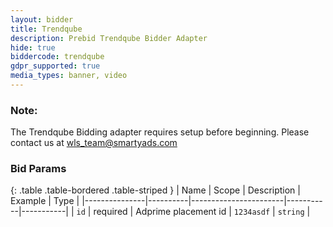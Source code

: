 ```yaml
---
layout: bidder
title: Trendqube
description: Prebid Trendqube Bidder Adapter
hide: true
biddercode: trendqube
gdpr_supported: true
media_types: banner, video
---
```


### Note:

The Trendqube Bidding adapter requires setup before beginning. Please contact us at wls_team@smartyads.com

### Bid Params

{: .table .table-bordered .table-striped }
| Name          | Scope    | Description           | Example   | Type      |
|---------------|----------|-----------------------|-----------|-----------|
| `id`      | required | Adprime placement id         | `1234asdf`    | `string` |
